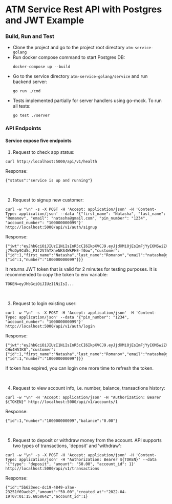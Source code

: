 # ATM Service Rest API with Postgres and JWT Example

### Build, Run and Test

- Clone the project and go to the project root directory `atm-service-golang`
- Run docker compose command to start Postgres DB:
    ```
    docker-compose up --build
    ```
- Go to the service directory `atm-service-golang/service` and run backend server:
    ```
    go run ./cmd
    ```
- Tests implemented partially for server handlers using go-mock. To run all tests:
    ```
    go test ./server
    ```
### API Endpoints
#### Service expose five endpoints

1. Request to check app status:
```
curl http://localhost:5000/api/v1/health
```
Response:
```
{"status":"service is up and running"}
```
<br>

2. Request to signup new customer:
```
curl -w "\n" -s -X POST -H 'Accept: application/json' -H 'Content-Type: application/json' --data '{"first_name": "Natasha", "last_name": "Romanov", "email": "natasha@gmail.com", "pin_number": "1234", "account_number": "100000000099"}' http://localhost:5000/api/v1/auth/signup
```
Response:
```
{"jwt":"eyJhbGciOiJIUzI1NiIsInR5cCI6IkpXVCJ9.eyJjdXMiOjEsImFjYyI6MSwiZXhwIjoxNjUwMzUwMjEyfQ.gUBuS-j7VoDp9CdSc_F3f2VfhTXneNKS4WkPHE-f0ow","customer":{"id":1,"first_name":"Natasha","last_name":"Romanov","email":"natasha@gmail.com","account":{"id":1,"number":"100000000099"}}}
```
It returns JWT token that is valid for 2 minutes for testing purposes.
It is recommended to copy the token to env variable:
```
TOKEN=eyJhbGciOiJIUzI1NiIsI...
```
<br>

3. Request to login existing user:
```
curl -w "\n" -s -X POST -H 'Accept: application/json' -H 'Content-Type: application/json' --data '{"pin_number": "1234", "account_number": "100000000099"}' http://localhost:5000/api/v1/auth/login
```
Response:
```
{"jwt":"eyJhbGciOiJIUzI1NiIsInR5cCI6IkpXVCJ9.eyJjdXMiOjEsImFjYyI6MSwiZXhwIjoxNjUwMzUxNDE4fQ._CNJIng6uwVgYoZjjVgddEHnSW4ZyI1Md-CHu4H5IK8","customer":{"id":1,"first_name":"Natasha","last_name":"Romanov","email":"natasha@gmail.com","account":{"id":1,"number":"100000000099"}}}
```
If token has expired, you can login one more time to refresh the token.

<br>

4. Request to view account info, i.e. number, balance, transactions history:
```
curl -w "\n" -H 'Accept: application/json' -H "Authorization: Bearer ${TOKEN}" http://localhost:5000/api/v1/accounts/1
```
Response:
```
{"id":1,"number":"100000000099","balance":"0.00"}
```

<br>

5. Request to deposit or withdraw money from the account. API supports two types of transactions, 'deposit' and 'withdraw':
```
curl -w "\n" -s -X POST -H 'Accept: application/json' -H 'Content-Type: application/json' -H "Authorization: Bearer ${TOKEN}" --data '{"type": "deposit", "amount": "50.00", "account_id": 1}' http://localhost:5000/api/v1/transactions
```
Response:
```
{"id":"5b623eec-dc19-4849-a7ae-23251f69aeb2","amount":"50.00","created_at":"2022-04-19T07:01:15.685864Z","account_id":1}
```